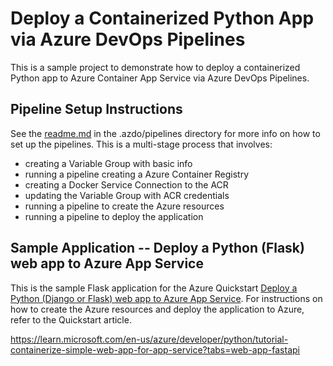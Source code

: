 # Deploy a Containerized Python App via Azure DevOps Pipelines

This is a sample project to demonstrate how to deploy a containerized Python app to Azure Container App Service via Azure DevOps Pipelines.

## Pipeline Setup Instructions

See the [readme.md](/.azdo/readme.md) in the .azdo/pipelines directory for more info on how to set up the pipelines. This is a multi-stage process that involves:

- creating a Variable Group with basic info
- running a pipeline creating a Azure Container Registry
- creating a Docker Service Connection to the ACR
- updating the Variable Group with ACR credentials
- running a pipeline to create the Azure resources
- running a pipeline to deploy the application

## Sample Application -- Deploy a Python (Flask) web app to Azure App Service

This is the sample Flask application for the Azure Quickstart [Deploy a Python (Django or Flask) web app to Azure App Service](https://docs.microsoft.com/en-us/azure/app-service/quickstart-python). For instructions on how to create the Azure resources and deploy the application to Azure, refer to the Quickstart article.

https://learn.microsoft.com/en-us/azure/developer/python/tutorial-containerize-simple-web-app-for-app-service?tabs=web-app-fastapi